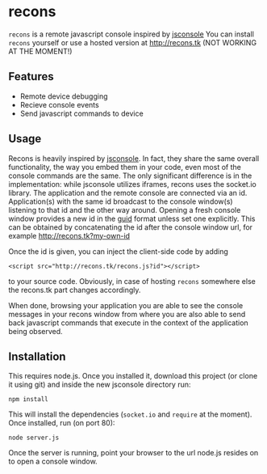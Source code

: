 recons
======

`recons` is a remote javascript console inspired by [jsconsole](http://jsconsole.com)
You can install `recons` yourself or use a hosted version at http://recons.tk (NOT WORKING AT THE MOMENT!) 

Features
--------

* Remote device debugging
* Recieve console events
* Send javascript commands to device

Usage
-----

Recons is heavily inspired by [jsconsole](http://jsconsole.com). In fact, they share the same overall functionality, the way you embed them in your code, even most of the console commands are the same. The only significant difference is in the implementation: while jsconsole utilizes iframes, recons uses the socket.io library.
The application and the remote console are connected via an id. Application(s) with the same id broadcast to the console window(s) listening to that id and the other way around.
Opening a fresh console window provides a new id in the [guid](http://en.wikipedia.org/wiki/Globally_unique_identifier) format unless set one explicitly. This can be obtained by concatenating the id after the console window url, for example
http://recons.tk?my-own-id

Once the id is given, you can inject the client-side code by adding 

    <script src="http://recons.tk/recons.js?id"></script> 

to your source code. Obviously, in case of hosting `recons` somewhere else the recons.tk part changes accordingly.

When done, browsing your application you are able to see the console messages in your recons window from where you are also able to send back javascript commands that execute in the context of the application being observed.

Installation
------------

This requires node.js. Once you installed it, download this project (or clone it using git) and inside the new jsconsole directory run:

`npm install`

This will install the dependencies (`socket.io` and `require` at the moment).
Once installed, run (on port 80):

`node server.js`

Once the server is running, point your browser to the url node.js resides on to open a console window.